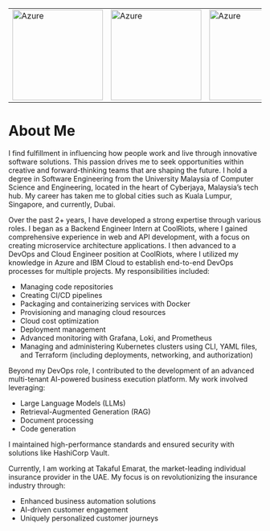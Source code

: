 <table>
  <tr>
    <td><img src="https://github.com/user-attachments/assets/b499bce4-8021-4e25-9027-582acd413571" alt="Azure" width="180"/></td>
    <td><img src="https://images.credly.com/images/70eb1e3f-d4de-4377-a062-b20fb29594ea/azure-data-fundamentals-600x600.png" alt="Azure" width="180"/></td>
    <td><img src="https://images.credly.com/images/4136ced8-75d5-4afb-8677-40b6236e2672/azure-ai-fundamentals-600x600.png" alt="Azure" width="180"/></td>
    <td><img src="https://images.credly.com/images/4136ced8-75d5-4afb-8677-40b6236e2672/azure-ai-fundamentals-600x600.png" alt="Azure" width="180"/></td>
  </tr>
</table>



# About Me

I find fulfillment in influencing how people work and live through innovative software solutions. This passion drives me to seek opportunities within creative and forward-thinking teams that are shaping the future. I hold a degree in Software Engineering from the University Malaysia of Computer Science and Engineering, located in the heart of Cyberjaya, Malaysia’s tech hub. My career has taken me to global cities such as Kuala Lumpur, Singapore, and currently, Dubai.

Over the past 2+ years, I have developed a strong expertise through various roles. I began as a Backend Engineer Intern at CoolRiots, where I gained comprehensive experience in web and API development, with a focus on creating microservice architecture applications. I then advanced to a DevOps and Cloud Engineer position at CoolRiots, where I utilized my knowledge in Azure and IBM Cloud to establish end-to-end DevOps processes for multiple projects. My responsibilities included:

- Managing code repositories
- Creating CI/CD pipelines
- Packaging and containerizing services with Docker
- Provisioning and managing cloud resources
- Cloud cost optimization
- Deployment management
- Advanced monitoring with Grafana, Loki, and Prometheus
- Managing and administering Kubernetes clusters using CLI, YAML files, and Terraform (including deployments, networking, and authorization)

Beyond my DevOps role, I contributed to the development of an advanced multi-tenant AI-powered business execution platform. My work involved leveraging:

- Large Language Models (LLMs)
- Retrieval-Augmented Generation (RAG)
- Document processing
- Code generation

I maintained high-performance standards and ensured security with solutions like HashiCorp Vault.

Currently, I am working at Takaful Emarat, the market-leading individual insurance provider in the UAE. My focus is on revolutionizing the insurance industry through:

- Enhanced business automation solutions
- AI-driven customer engagement
- Uniquely personalized customer journeys
